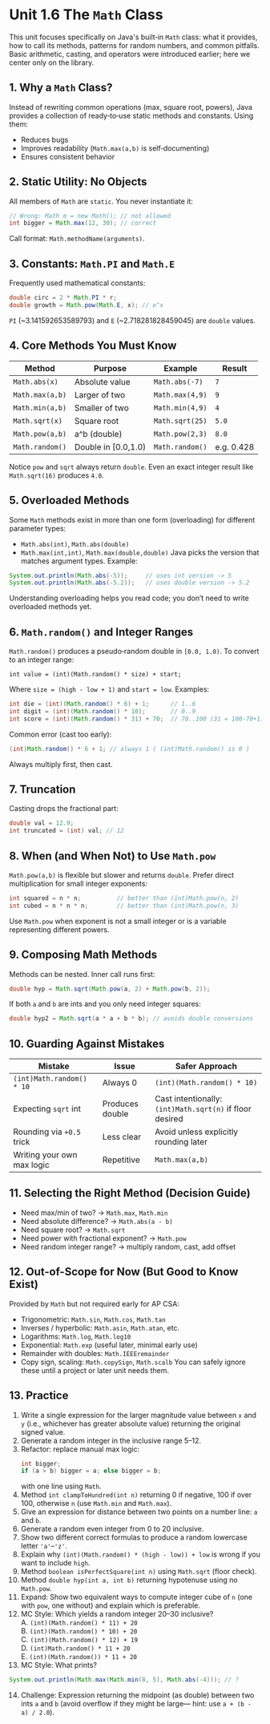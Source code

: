 # Unit 1.6 The `Math` Class

This unit focuses specifically on Java's built‑in `Math` class: what it provides, how to call its methods, patterns for random numbers, and common pitfalls. Basic arithmetic, casting, and operators were introduced earlier; here we center only on the library.

## 1. Why a `Math` Class?
Instead of rewriting common operations (max, square root, powers), Java provides a collection of ready‑to‑use static methods and constants. Using them:
- Reduces bugs
- Improves readability (`Math.max(a,b)` is self‑documenting)
- Ensures consistent behavior

## 2. Static Utility: No Objects
All members of `Math` are `static`. You never instantiate it:
```java
// Wrong: Math m = new Math(); // not allowed
int bigger = Math.max(12, 30); // correct
```
Call format: `Math.methodName(arguments)`.

## 3. Constants: `Math.PI` and `Math.E`
Frequently used mathematical constants:
```java
double circ = 2 * Math.PI * r;
double growth = Math.pow(Math.E, x); // e^x
```
`PI` (~3.141592653589793) and `E` (~2.718281828459045) are `double` values.

## 4. Core Methods You Must Know
| Method | Purpose | Example | Result |
|--------|---------|---------|--------|
| `Math.abs(x)` | Absolute value | `Math.abs(-7)` | `7` |
| `Math.max(a,b)` | Larger of two | `Math.max(4,9)` | `9` |
| `Math.min(a,b)` | Smaller of two | `Math.min(4,9)` | `4` |
| `Math.sqrt(x)` | Square root | `Math.sqrt(25)` | `5.0` |
| `Math.pow(a,b)` | a^b (double) | `Math.pow(2,3)` | `8.0` |
| `Math.random()` | Double in [0.0,1.0) | `Math.random()` | e.g. 0.428 |

Notice `pow` and `sqrt` always return `double`. Even an exact integer result like `Math.sqrt(16)` produces `4.0`.

## 5. Overloaded Methods
Some `Math` methods exist in more than one form (overloading) for different parameter types:
- `Math.abs(int)`, `Math.abs(double)`
- `Math.max(int,int)`, `Math.max(double,double)`
Java picks the version that matches argument types. Example:
```java
System.out.println(Math.abs(-5));     // uses int version -> 5
System.out.println(Math.abs(-5.2));   // uses double version -> 5.2
```
Understanding overloading helps you read code; you don’t need to write overloaded methods yet.

## 6. `Math.random()` and Integer Ranges
`Math.random()` produces a pseudo‑random double in `[0.0, 1.0)`. To convert to an integer range:
```
int value = (int)(Math.random() * size) + start;
```
Where `size = (high - low + 1)` and `start = low`.
Examples:
```java
int die = (int)(Math.random() * 6) + 1;      // 1..6
int digit = (int)(Math.random() * 10);       // 0..9
int score = (int)(Math.random() * 31) + 70;  // 70..100 (31 = 100-70+1)
```
Common error (cast too early):
```java
(int)Math.random() * 6 + 1; // always 1 ( (int)Math.random() is 0 )
```
Always multiply first, then cast.

## 7. Truncation
Casting drops the fractional part:
```java
double val = 12.9;
int truncated = (int) val; // 12
```

## 8. When (and When Not) to Use `Math.pow`
`Math.pow(a,b)` is flexible but slower and returns `double`.
Prefer direct multiplication for small integer exponents:
```java
int squared = n * n;          // better than (int)Math.pow(n, 2)
int cubed = n * n * n;        // better than (int)Math.pow(n, 3)
```
Use `Math.pow` when exponent is not a small integer or is a variable representing different powers.

## 9. Composing Math Methods
Methods can be nested. Inner call runs first:
```java
double hyp = Math.sqrt(Math.pow(a, 2) + Math.pow(b, 2));
```
If both `a` and `b` are ints and you only need integer squares:
```java
double hyp2 = Math.sqrt(a * a + b * b); // avoids double conversions
```

## 10. Guarding Against Mistakes
| Mistake | Issue | Safer Approach |
|---------|-------|----------------|
| `(int)Math.random() * 10` | Always 0 | `(int)(Math.random() * 10)` |
| Expecting `sqrt` int | Produces double | Cast intentionally: `(int)Math.sqrt(n)` if floor desired |
| Rounding via `+0.5` trick | Less clear | Avoid unless explicitly rounding later |
| Writing your own max logic | Repetitive | `Math.max(a,b)` |

## 11. Selecting the Right Method (Decision Guide)
- Need max/min of two? -> `Math.max`, `Math.min`
- Need absolute difference? -> `Math.abs(a - b)`
- Need square root? -> `Math.sqrt`
- Need power with fractional exponent? -> `Math.pow`
- Need random integer range? -> multiply random, cast, add offset

## 12. Out-of-Scope for Now (But Good to Know Exist)
Provided by `Math` but not required early for AP CSA:
- Trigonometric: `Math.sin`, `Math.cos`, `Math.tan`
- Inverses / hyperbolic: `Math.asin`, `Math.atan`, etc.
- Logarithms: `Math.log`, `Math.log10`
- Exponential: `Math.exp` (useful later, minimal early use)
- Remainder with doubles: `Math.IEEEremainder`
- Copy sign, scaling: `Math.copySign`, `Math.scalb`
You can safely ignore these until a project or later unit needs them.

## 13. Practice
1. Write a single expression for the larger magnitude value between `x` and `y` (i.e., whichever has greater absolute value) returning the original signed value.
2. Generate a random integer in the inclusive range 5–12.
3. Refactor: replace manual max logic:
    ```java
    int bigger;
    if (a > b) bigger = a; else bigger = b;
    ```
    with one line using `Math`.
4. Method `int clampToHundred(int n)` returning 0 if negative, 100 if over 100, otherwise `n` (use `Math.min` and `Math.max`).
5. Give an expression for distance between two points on a number line: `a` and `b`.
6. Generate a random even integer from 0 to 20 inclusive.
7. Show two different correct formulas to produce a random lowercase letter `'a'`–`'z'`.
8. Explain why `(int)(Math.random() * (high - low)) + low` is wrong if you want to include `high`.
9. Method `boolean isPerfectSquare(int n)` using `Math.sqrt` (floor check).
10. Method `double hyp(int a, int b)` returning hypotenuse using no `Math.pow`.
11. Expand: Show two equivalent ways to compute integer cube of `n` (one with `pow`, one without) and explain which is preferable.
12. MC Style: Which yields a random integer 20–30 inclusive?\
    A. `(int)(Math.random() * 11) + 20`  
    B. `(int)(Math.random() * 10) + 20`  
    C. `(int)(Math.random() * 12) + 19`  
    D. `(int)Math.random() * 11 + 20`  
    E. `(int)(Math.random()) * 11 + 20`
13. MC Style: What prints?
```java
System.out.println(Math.max(Math.min(8, 5), Math.abs(-4))); // ?
```
14. Challenge: Expression returning the midpoint (as double) between two ints `a` and `b` (avoid overflow if they might be large— hint: use `a + (b - a) / 2.0`).
